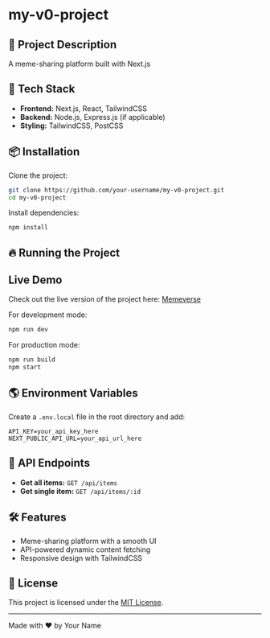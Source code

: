 # my-v0-project

## 📌 Project Description
A meme-sharing platform built with Next.js

## 🚀 Tech Stack
- **Frontend:** Next.js, React, TailwindCSS
- **Backend:** Node.js, Express.js (if applicable)
- **Styling:** TailwindCSS, PostCSS

## 📦 Installation

Clone the project:

```bash
git clone https://github.com/your-username/my-v0-project.git
cd my-v0-project
```

Install dependencies:

```bash
npm install
```

## 🔥 Running the Project

## Live Demo
Check out the live version of the project here: [Memeverse](https://v0-memeverse-gamma.vercel.app/)

For development mode:

```bash
npm run dev
```

For production mode:

```bash
npm run build
npm start
```

## 🌎 Environment Variables

Create a `.env.local` file in the root directory and add:

```
API_KEY=your_api_key_here
NEXT_PUBLIC_API_URL=your_api_url_here
```

## 📄 API Endpoints

- **Get all items:** `GET /api/items`
- **Get single item:** `GET /api/items/:id`

## 🛠 Features

- Meme-sharing platform with a smooth UI
- API-powered dynamic content fetching
- Responsive design with TailwindCSS

## 📝 License

This project is licensed under the [MIT License](https://choosealicense.com/licenses/mit/).

---

Made with ❤️ by Your Name
